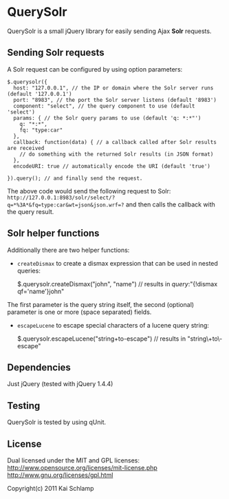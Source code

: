# QuerySolr

QuerySolr is a small jQuery library for easily sending Ajax **Solr** requests.

## Sending Solr requests

A Solr request can be configured by using option parameters:

    $.querysolr({
      host: "127.0.0.1", // the IP or domain where the Solr server runs (default '127.0.0.1')
      port: "8983", // the port the Solr server listens (default '8983')
      component: "select", // the query component to use (default 'select')
      params: { // the Solr query params to use (default 'q: *:*"')
        q: "*:*",
        fq: "type:car"
      },
      callback: function(data) { // a callback called after Solr results are received
        // do something with the returned Solr results (in JSON format)
      },
      encodeURI: true // automatically encode the URI (default 'true')

    }).query(); // and finally send the request.

The above code would send the following request to Solr:
`http://127.0.0.1:8983/solr/select/?q=*%3A*&fq=type:car&wt=json&json.wrf=?`
and then calls the callback with the query result.

## Solr helper functions

Additionally there are two helper functions:

* `createDismax` to create a dismax expression that can be used in nested queries:

   $.querysolr.createDismax("john", "name") // results in _query_:"{!dismax qf='name'}john"

The first parameter is the query string itself, the second (optional) parameter is one or more (space separated) fields.

* `escapeLucene` to escape special characters of a lucene query string:

    $.querysolr.escapeLucene("string+to-escape") // results in "string\\+to\\-escape"

## Dependencies

Just jQuery (tested with jQuery 1.4.4)

## Testing

QuerySolr is tested by using qUnit.

## License

Dual licensed under the MIT and GPL licenses:
http://www.opensource.org/licenses/mit-license.php
http://www.gnu.org/licenses/gpl.html

Copyright(c) 2011 Kai Schlamp
